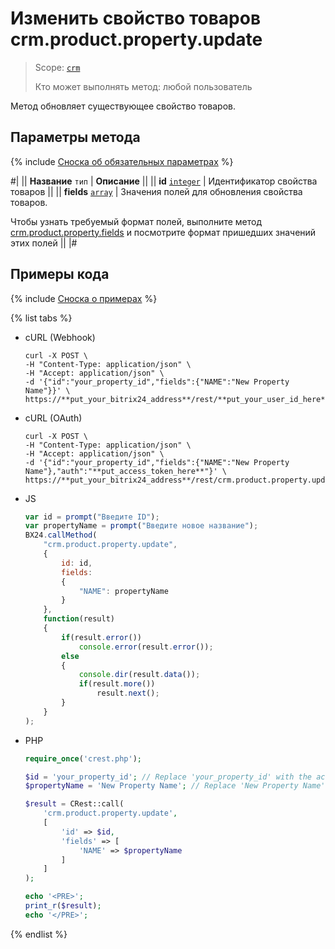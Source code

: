 # Изменить свойство товаров crm.product.property.update

> Scope: [`crm`](../../../scopes/permissions.md)
>
> Кто может выполнять метод: любой пользователь

Метод обновляет существующее свойство товаров.

## Параметры метода

{% include [Сноска об обязательных параметрах](../../../../_includes/required.md) %}

#|
|| **Название**
`тип` | **Описание** ||
|| **id**
[`integer`](../../../data-types.md) | Идентификатор свойства товаров ||
|| **fields**
[`array`](../../../data-types.md) | Значения полей для обновления свойства товаров.

Чтобы узнать требуемый формат полей, выполните метод [crm.product.property.fields](./crm-product-property-fields.md) и посмотрите формат пришедших значений этих полей ||
|#

## Примеры кода

{% include [Сноска о примерах](../../../../_includes/examples.md) %}

{% list tabs %}

- cURL (Webhook)

    ```http
    curl -X POST \
    -H "Content-Type: application/json" \
    -H "Accept: application/json" \
    -d '{"id":"your_property_id","fields":{"NAME":"New Property Name"}}' \
    https://**put_your_bitrix24_address**/rest/**put_your_user_id_here**/**put_your_webbhook_here**/crm.product.property.update
    ```

- cURL (OAuth)

    ```http
    curl -X POST \
    -H "Content-Type: application/json" \
    -H "Accept: application/json" \
    -d '{"id":"your_property_id","fields":{"NAME":"New Property Name"},"auth":"**put_access_token_here**"}' \
    https://**put_your_bitrix24_address**/rest/crm.product.property.update
    ```

- JS

    ```js
    var id = prompt("Введите ID");
    var propertyName = prompt("Введите новое название");
    BX24.callMethod(
        "crm.product.property.update",
        {
            id: id,
            fields:
            {
                "NAME": propertyName
            }
        },
        function(result)
        {
            if(result.error())
                console.error(result.error());
            else
            {
                console.dir(result.data());
                if(result.more())
                    result.next();
            }
        }
    );
    ```

- PHP

    ```php
    require_once('crest.php');

    $id = 'your_property_id'; // Replace 'your_property_id' with the actual property ID
    $propertyName = 'New Property Name'; // Replace 'New Property Name' with the new name

    $result = CRest::call(
        'crm.product.property.update',
        [
            'id' => $id,
            'fields' => [
                'NAME' => $propertyName
            ]
        ]
    );

    echo '<PRE>';
    print_r($result);
    echo '</PRE>';
    ```

{% endlist %}